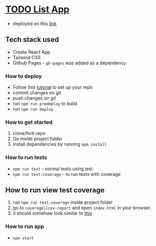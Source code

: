  # [TODO List App](https://jeanaica.github.io/)
  - deployed on this [link](https://jeanaica.github.io/)

## Tech stack used
- Create React App
- Tailwind CSS
- Github Pages - `gh-pages` was added as a dependency

### How to deploy
- Follow this [tutorial](https://www.c-sharpcorner.com/article/how-to-deploy-react-application-on-github-pages/) to set up your repo
- commit changes on git
- push changes on git
- run `npm run predeploy` to build
- run `npm run deploy`

### How to get started
1. clone/fork repo
2. Go inside project folder
3. install dependencies by running `npm install`

### How to run tests
- `npm run test` - normal tests using jest
- `npm run test:coverage` - to run tests with coverage

## How to run view test coverage
1. run `npm run test:coverage` inside project folder
2. go to `coverage\lcov-report` and open `index.html` in your browser.
3. it should somehow look similar to [this](https://drive.google.com/file/d/1l8Vdr09BdexQDDiTBByp-df6_eu6uu_b/view?usp=sharing)

### How to run app
- `npm start`


